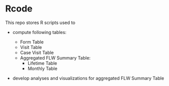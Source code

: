 Rcode
=====

This repo stores R scripts used to 

- compute following tables:
  - Form Table
  - Visit Table 
  - Case Visit Table 
  - Aggregated FLW Summary Table: 
    - Lifetime Table
    - Monthly Table

- develop analyses and visualizations for aggregated FLW Summary Table
